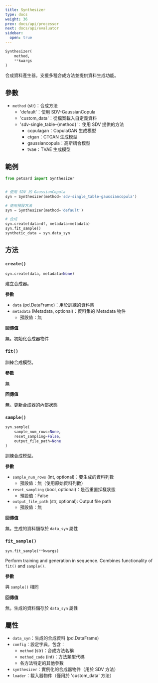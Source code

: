 ```yaml
---
title: Synthesizer
type: docs
weight: 36
prev: docs/api/processor
next: docs/api/evaluator
sidebar:
  open: true
---
```



```python
Synthesizer(
    method,
    **kwargs
)
```

合成資料產生器。支援多種合成方法並提供資料生成功能。

## 參數

- `method` (str)：合成方法
  - 'default'：使用 SDV-GaussianCopula
  - 'custom_data'：從檔案載入自定義資料
  - 'sdv-single_table-{method}'：使用 SDV 提供的方法
    - copulagan：CopulaGAN 生成模型
    - ctgan：CTGAN 生成模型
    - gaussiancopula：高斯耦合模型
    - tvae：TVAE 生成模型

## 範例

```python
from petsard import Synthesizer


# 使用 SDV 的 GaussianCopula
syn = Synthesizer(method='sdv-single_table-gaussiancopula')

# 使用預設方法
syn = Synthesizer(method='default')

# 合成
syn.create(data=df, metadata=metadata)
syn.fit_sample()
synthetic_data = syn.data_syn
```

## 方法

### `create()`

```python
syn.create(data, metadata=None)
```

建立合成器。

**參數**

- `data` (pd.DataFrame)：用於訓練的資料集
- `metadata` (Metadata, optional)：資料集的 Metadata 物件
  - 預設值：無

**回傳值**

無。初始化合成器物件

### `fit()`

訓練合成模型。

**參數**

無

**回傳值**

無。更新合成器的內部狀態

### `sample()`

```python
syn.sample(
    sample_num_rows=None,
    reset_sampling=False,
    output_file_path=None
)
```

訓練合成模型。

**參數**

- `sample_num_rows` (int, optional)：要生成的資料列數
  - 預設值：無（使用原始資料列數）
- `reset_sampling` (bool, optional)：是否重置採樣狀態
  - 預設值：False
- `output_file_path` (str, optional): Output file path
  - 預設值：無

**回傳值**

無。生成的資料儲存於 `data_syn` 屬性

### `fit_sample()`

```python
syn.fit_sample(**kwargs)
```

Perform training and generation in sequence. Combines functionality of `fit()` and `sample()`.

**參數**

與 `sample()` 相同

**回傳值**

無。生成的資料儲存於 `data_syn` 屬性

## 屬性

- `data_syn`：生成的合成資料 (pd.DataFrame)
- `config`：設定字典，包含：
  - `method` (str)：合成方法名稱
  - `method_code` (int)：方法類型代碼
  - 各方法特定的其他參數
- `synthesizer`：實例化的合成器物件（用於 SDV 方法）
- `loader`：載入器物件（僅用於 'custom_data' 方法）